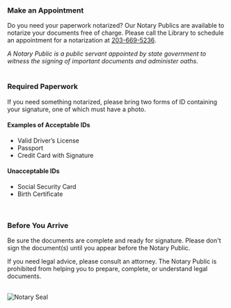 <div class="row">
<div class="col-md-9">

### Make an Appointment
Do you need your paperwork notarized? Our Notary Publics are available to notarize your documents free of charge. Please call the Library to schedule an appointment for a notarization at [203-669-5236](tel:2036695236 "Call the Reference Desk").
<br /> 

_A Notary Public is a public servant appointed by state government to witness the signing of important documents and administer oaths._ 
<br />
<br />

### Required Paperwork
If you need something notarized, please bring two forms of ID containing your signature, one of which must have a photo.

<div class="row">
<div class="col-md-6">

#### Examples of Acceptable IDs
* Valid Driver’s License
* Passport
* Credit Card with Signature

</div>
<div class="col-md-6">

#### Unacceptable IDs
* Social Security Card
* Birth Certificate
</div>
</div>
<br />

### Before You Arrive
Be sure the documents are complete and ready for signature. Please don't sign the document(s) until you appear before the Notary Public. 

If you need legal advice, please consult an attorney. The Notary Public is prohibited from helping you to prepare, complete, or understand legal documents.
<br />
<br />
</div>

<!-- <a name="appt"></a>
### Schedule a Notary Appointment -->

<div class="col-md-3">
<!-- <script type="text/javascript" src="https://form.jotform.com/jsform/201914516437151"></script> -->
<img class="img-responsive" src="/uploads/equipment/notary_seal_stamp.png" alt="Notary Seal" />
</div>
</div>
</div>